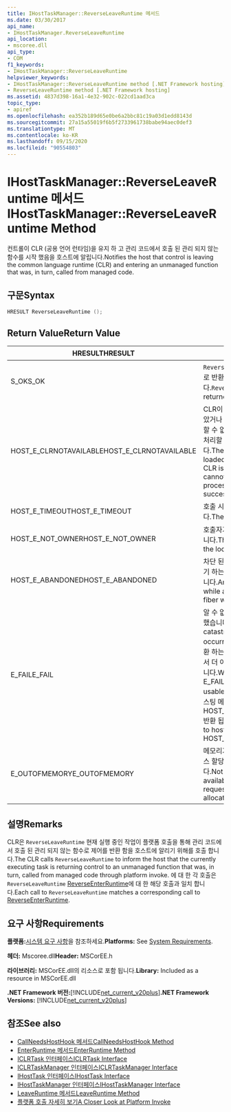 ```yaml
---
title: IHostTaskManager::ReverseLeaveRuntime 메서드
ms.date: 03/30/2017
api_name:
- IHostTaskManager.ReverseLeaveRuntime
api_location:
- mscoree.dll
api_type:
- COM
f1_keywords:
- IHostTaskManager::ReverseLeaveRuntime
helpviewer_keywords:
- IHostTaskManager::ReverseLeaveRuntime method [.NET Framework hosting]
- ReverseLeaveRuntime method [.NET Framework hosting]
ms.assetid: 4837d398-16a1-4e32-902c-022cd1aad3ca
topic_type:
- apiref
ms.openlocfilehash: ea352b189d65e0be6a2bbc81c19a03d1edd8143d
ms.sourcegitcommit: 27a15a55019f6b5f2733961738babe94aec0def3
ms.translationtype: MT
ms.contentlocale: ko-KR
ms.lasthandoff: 09/15/2020
ms.locfileid: "90554803"
---
```

# <a name="ihosttaskmanagerreverseleaveruntime-method"></a><span data-ttu-id="62547-102">IHostTaskManager::ReverseLeaveRuntime 메서드</span><span class="sxs-lookup"><span data-stu-id="62547-102">IHostTaskManager::ReverseLeaveRuntime Method</span></span>
<span data-ttu-id="62547-103">컨트롤이 CLR (공용 언어 런타임)을 유지 하 고 관리 코드에서 호출 된 관리 되지 않는 함수를 시작 했음을 호스트에 알립니다.</span><span class="sxs-lookup"><span data-stu-id="62547-103">Notifies the host that control is leaving the common language runtime (CLR) and entering an unmanaged function that was, in turn, called from managed code.</span></span>  
  
## <a name="syntax"></a><span data-ttu-id="62547-104">구문</span><span class="sxs-lookup"><span data-stu-id="62547-104">Syntax</span></span>  
  
```cpp  
HRESULT ReverseLeaveRuntime ();  
```  
  
## <a name="return-value"></a><span data-ttu-id="62547-105">Return Value</span><span class="sxs-lookup"><span data-stu-id="62547-105">Return Value</span></span>  
  
|<span data-ttu-id="62547-106">HRESULT</span><span class="sxs-lookup"><span data-stu-id="62547-106">HRESULT</span></span>|<span data-ttu-id="62547-107">설명</span><span class="sxs-lookup"><span data-stu-id="62547-107">Description</span></span>|  
|-------------|-----------------|  
|<span data-ttu-id="62547-108">S_OK</span><span class="sxs-lookup"><span data-stu-id="62547-108">S_OK</span></span>|<span data-ttu-id="62547-109">`ReverseLeaveRuntime` 성공적으로 반환 되었습니다.</span><span class="sxs-lookup"><span data-stu-id="62547-109">`ReverseLeaveRuntime` returned successfully.</span></span>|  
|<span data-ttu-id="62547-110">HOST_E_CLRNOTAVAILABLE</span><span class="sxs-lookup"><span data-stu-id="62547-110">HOST_E_CLRNOTAVAILABLE</span></span>|<span data-ttu-id="62547-111">CLR이 프로세스에 로드 되지 않았거나 CLR이 관리 코드를 실행할 수 없거나 호출을 성공적으로 처리할 수 없는 상태에 있습니다.</span><span class="sxs-lookup"><span data-stu-id="62547-111">The CLR has not been loaded into a process, or the CLR is in a state in which it cannot run managed code or process the call successfully.</span></span>|  
|<span data-ttu-id="62547-112">HOST_E_TIMEOUT</span><span class="sxs-lookup"><span data-stu-id="62547-112">HOST_E_TIMEOUT</span></span>|<span data-ttu-id="62547-113">호출 시간이 초과 되었습니다.</span><span class="sxs-lookup"><span data-stu-id="62547-113">The call timed out.</span></span>|  
|<span data-ttu-id="62547-114">HOST_E_NOT_OWNER</span><span class="sxs-lookup"><span data-stu-id="62547-114">HOST_E_NOT_OWNER</span></span>|<span data-ttu-id="62547-115">호출자가 잠금을 소유 하지 않습니다.</span><span class="sxs-lookup"><span data-stu-id="62547-115">The caller does not own the lock.</span></span>|  
|<span data-ttu-id="62547-116">HOST_E_ABANDONED</span><span class="sxs-lookup"><span data-stu-id="62547-116">HOST_E_ABANDONED</span></span>|<span data-ttu-id="62547-117">차단 된 스레드나 파이버에서 대기 하는 동안 이벤트를 취소 했습니다.</span><span class="sxs-lookup"><span data-stu-id="62547-117">An event was canceled while a blocked thread or fiber was waiting on it.</span></span>|  
|<span data-ttu-id="62547-118">E_FAIL</span><span class="sxs-lookup"><span data-stu-id="62547-118">E_FAIL</span></span>|<span data-ttu-id="62547-119">알 수 없는 치명적인 오류가 발생 했습니다.</span><span class="sxs-lookup"><span data-stu-id="62547-119">An unknown catastrophic failure occurred.</span></span> <span data-ttu-id="62547-120">메서드가 E_FAIL 반환 하는 경우 해당 프로세스 내에서 더 이상 CLR을 사용할 수 없습니다.</span><span class="sxs-lookup"><span data-stu-id="62547-120">When a method returns E_FAIL, the CLR is no longer usable within the process.</span></span> <span data-ttu-id="62547-121">호스팅 메서드를 이후에 호출 하면 HOST_E_CLRNOTAVAILABLE 반환 됩니다.</span><span class="sxs-lookup"><span data-stu-id="62547-121">Subsequent calls to hosting methods return HOST_E_CLRNOTAVAILABLE.</span></span>|  
|<span data-ttu-id="62547-122">E_OUTOFMEMORY</span><span class="sxs-lookup"><span data-stu-id="62547-122">E_OUTOFMEMORY</span></span>|<span data-ttu-id="62547-123">메모리가 부족 하 여 요청 된 리소스 할당을 완료할 수 없습니다.</span><span class="sxs-lookup"><span data-stu-id="62547-123">Not enough memory is available to complete the requested resource allocation.</span></span>|  
  
## <a name="remarks"></a><span data-ttu-id="62547-124">설명</span><span class="sxs-lookup"><span data-stu-id="62547-124">Remarks</span></span>  
 <span data-ttu-id="62547-125">CLR은 `ReverseLeaveRuntime` 현재 실행 중인 작업이 플랫폼 호출을 통해 관리 코드에서 호출 된 관리 되지 않는 함수로 제어를 반환 함을 호스트에 알리기 위해를 호출 합니다.</span><span class="sxs-lookup"><span data-stu-id="62547-125">The CLR calls `ReverseLeaveRuntime` to inform the host that the currently executing task is returning control to an unmanaged function that was, in turn, called from managed code through platform invoke.</span></span> <span data-ttu-id="62547-126">에 대 한 각 호출은 `ReverseLeaveRuntime` [ReverseEnterRuntime](ihosttaskmanager-reverseenterruntime-method.md)에 대 한 해당 호출과 일치 합니다.</span><span class="sxs-lookup"><span data-stu-id="62547-126">Each call to `ReverseLeaveRuntime` matches a corresponding call to [ReverseEnterRuntime](ihosttaskmanager-reverseenterruntime-method.md).</span></span>  
  
## <a name="requirements"></a><span data-ttu-id="62547-127">요구 사항</span><span class="sxs-lookup"><span data-stu-id="62547-127">Requirements</span></span>  
 <span data-ttu-id="62547-128">**플랫폼:**[시스템 요구 사항](../../get-started/system-requirements.md)을 참조하세요.</span><span class="sxs-lookup"><span data-stu-id="62547-128">**Platforms:** See [System Requirements](../../get-started/system-requirements.md).</span></span>  
  
 <span data-ttu-id="62547-129">**헤더:** Mscoree.dll</span><span class="sxs-lookup"><span data-stu-id="62547-129">**Header:** MSCorEE.h</span></span>  
  
 <span data-ttu-id="62547-130">**라이브러리:** MSCorEE.dll의 리소스로 포함 됩니다.</span><span class="sxs-lookup"><span data-stu-id="62547-130">**Library:** Included as a resource in MSCorEE.dll</span></span>  
  
 <span data-ttu-id="62547-131">**.NET Framework 버전:**[!INCLUDE[net_current_v20plus](../../../../includes/net-current-v20plus-md.md)]</span><span class="sxs-lookup"><span data-stu-id="62547-131">**.NET Framework Versions:** [!INCLUDE[net_current_v20plus](../../../../includes/net-current-v20plus-md.md)]</span></span>  
  
## <a name="see-also"></a><span data-ttu-id="62547-132">참조</span><span class="sxs-lookup"><span data-stu-id="62547-132">See also</span></span>

- [<span data-ttu-id="62547-133">CallNeedsHostHook 메서드</span><span class="sxs-lookup"><span data-stu-id="62547-133">CallNeedsHostHook Method</span></span>](ihosttaskmanager-callneedshosthook-method.md)
- [<span data-ttu-id="62547-134">EnterRuntime 메서드</span><span class="sxs-lookup"><span data-stu-id="62547-134">EnterRuntime Method</span></span>](ihosttaskmanager-enterruntime-method.md)
- [<span data-ttu-id="62547-135">ICLRTask 인터페이스</span><span class="sxs-lookup"><span data-stu-id="62547-135">ICLRTask Interface</span></span>](iclrtask-interface.md)
- [<span data-ttu-id="62547-136">ICLRTaskManager 인터페이스</span><span class="sxs-lookup"><span data-stu-id="62547-136">ICLRTaskManager Interface</span></span>](iclrtaskmanager-interface.md)
- [<span data-ttu-id="62547-137">IHostTask 인터페이스</span><span class="sxs-lookup"><span data-stu-id="62547-137">IHostTask Interface</span></span>](ihosttask-interface.md)
- [<span data-ttu-id="62547-138">IHostTaskManager 인터페이스</span><span class="sxs-lookup"><span data-stu-id="62547-138">IHostTaskManager Interface</span></span>](ihosttaskmanager-interface.md)
- [<span data-ttu-id="62547-139">LeaveRuntime 메서드</span><span class="sxs-lookup"><span data-stu-id="62547-139">LeaveRuntime Method</span></span>](ihosttaskmanager-leaveruntime-method.md)
- <span data-ttu-id="62547-140">[플랫폼 호출 자세히 보기](/previous-versions/dotnet/netframework-4.0/0h9e9t7d(v=vs.100))</span><span class="sxs-lookup"><span data-stu-id="62547-140">[A Closer Look at Platform Invoke](/previous-versions/dotnet/netframework-4.0/0h9e9t7d(v=vs.100))</span></span>
